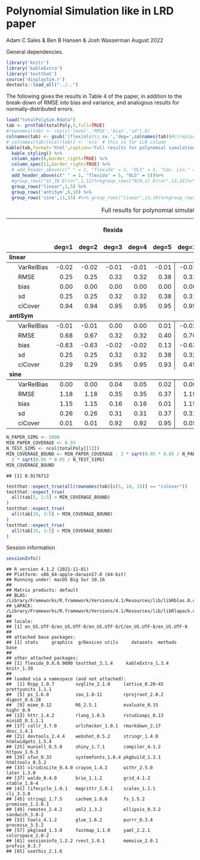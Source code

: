 Polynomial Simulation like in LRD paper
================
Adam C Sales & Ben B Hansen & Josh Wasserman
August 2022

General dependencies.

``` r
library('knitr')
library('kableExtra')
library('testthat')
source('displaySim.r')
devtools::load_all("../..")
```

The following gives the results in Table 4 of the paper, in addition to
the break-down of RMSE into bias and variance, and analogous results for
normally-distributed errors.

``` r
load("totalPolySim.Rdata")
tab <- prntTab(totalPoly,5,full=TRUE)
#rownames(tab) <- rep(c('level','RMSE','bias','sd'),6)
colnames(tab) <- gsub('(flex|ols)\\.se.','deg=',colnames(tab))#c(rep(paste0('deg=',1:4),2),'')
# colnames(tab)[ncol(tab)] <- 'n/a' # this is for LLR column
kable(tab,format='html',caption='Full results for polynomial simulation',digits=2) %>%
  kable_styling() %>%
  column_spec(6,border_right=TRUE) %>%
  column_spec(11,border_right=TRUE) %>%
  # add_header_above(c(" " = 1, "flexida" = 5, "OLS" = 5, "Loc. Lin." = 1))%>%
  add_header_above(c(" " = 1, "flexida" = 5, "OLS" = 5))%>%
  #group_rows("$t_3$ Error",1,12)%>%group_rows("N(0,1) Error",13,24)%>%
  group_rows("linear",1,5) %>%
  group_rows('antiSym',6,10) %>%
  group_rows('sine',11,15) #%>% group_rows("linear",13,16)%>%group_rows('antiSym',17,20)%>%group_rows('oneSide',21,24)
```

<table class="table" style="margin-left: auto; margin-right: auto;">
<caption>
Full results for polynomial simulation
</caption>
<thead>
<tr>
<th style="empty-cells: hide;border-bottom:hidden;" colspan="1">
</th>
<th style="border-bottom:hidden;padding-bottom:0; padding-left:3px;padding-right:3px;text-align: center; " colspan="5">

<div style="border-bottom: 1px solid #ddd; padding-bottom: 5px; ">

flexida

</div>

</th>
<th style="border-bottom:hidden;padding-bottom:0; padding-left:3px;padding-right:3px;text-align: center; " colspan="5">

<div style="border-bottom: 1px solid #ddd; padding-bottom: 5px; ">

OLS

</div>

</th>
</tr>
<tr>
<th style="text-align:left;">
</th>
<th style="text-align:right;">
deg=1
</th>
<th style="text-align:right;">
deg=2
</th>
<th style="text-align:right;">
deg=3
</th>
<th style="text-align:right;">
deg=4
</th>
<th style="text-align:right;">
deg=5
</th>
<th style="text-align:right;">
deg=1
</th>
<th style="text-align:right;">
deg=2
</th>
<th style="text-align:right;">
deg=3
</th>
<th style="text-align:right;">
deg=4
</th>
<th style="text-align:right;">
deg=5
</th>
</tr>
</thead>
<tbody>
<tr grouplength="5">
<td colspan="11" style="border-bottom: 1px solid;">
<strong>linear</strong>
</td>
</tr>
<tr>
<td style="text-align:left;padding-left: 2em;" indentlevel="1">
VarRelBias
</td>
<td style="text-align:right;">
-0.02
</td>
<td style="text-align:right;">
-0.02
</td>
<td style="text-align:right;">
-0.01
</td>
<td style="text-align:right;">
-0.01
</td>
<td style="text-align:right;border-right:1px solid;">
-0.01
</td>
<td style="text-align:right;">
-0.01
</td>
<td style="text-align:right;">
-0.01
</td>
<td style="text-align:right;">
-0.05
</td>
<td style="text-align:right;">
-0.09
</td>
<td style="text-align:right;border-right:1px solid;">
-0.12
</td>
</tr>
<tr>
<td style="text-align:left;padding-left: 2em;" indentlevel="1">
RMSE
</td>
<td style="text-align:right;">
0.25
</td>
<td style="text-align:right;">
0.25
</td>
<td style="text-align:right;">
0.32
</td>
<td style="text-align:right;">
0.32
</td>
<td style="text-align:right;border-right:1px solid;">
0.38
</td>
<td style="text-align:right;">
0.31
</td>
<td style="text-align:right;">
0.47
</td>
<td style="text-align:right;">
0.65
</td>
<td style="text-align:right;">
0.83
</td>
<td style="text-align:right;border-right:1px solid;">
1.03
</td>
</tr>
<tr>
<td style="text-align:left;padding-left: 2em;" indentlevel="1">
bias
</td>
<td style="text-align:right;">
0.00
</td>
<td style="text-align:right;">
0.00
</td>
<td style="text-align:right;">
0.00
</td>
<td style="text-align:right;">
0.00
</td>
<td style="text-align:right;border-right:1px solid;">
0.00
</td>
<td style="text-align:right;">
0.00
</td>
<td style="text-align:right;">
0.00
</td>
<td style="text-align:right;">
-0.01
</td>
<td style="text-align:right;">
0.00
</td>
<td style="text-align:right;border-right:1px solid;">
0.00
</td>
</tr>
<tr>
<td style="text-align:left;padding-left: 2em;" indentlevel="1">
sd
</td>
<td style="text-align:right;">
0.25
</td>
<td style="text-align:right;">
0.25
</td>
<td style="text-align:right;">
0.32
</td>
<td style="text-align:right;">
0.32
</td>
<td style="text-align:right;border-right:1px solid;">
0.38
</td>
<td style="text-align:right;">
0.31
</td>
<td style="text-align:right;">
0.47
</td>
<td style="text-align:right;">
0.65
</td>
<td style="text-align:right;">
0.83
</td>
<td style="text-align:right;border-right:1px solid;">
1.03
</td>
</tr>
<tr>
<td style="text-align:left;padding-left: 2em;" indentlevel="1">
ciCover
</td>
<td style="text-align:right;">
0.94
</td>
<td style="text-align:right;">
0.94
</td>
<td style="text-align:right;">
0.95
</td>
<td style="text-align:right;">
0.95
</td>
<td style="text-align:right;border-right:1px solid;">
0.95
</td>
<td style="text-align:right;">
0.95
</td>
<td style="text-align:right;">
0.95
</td>
<td style="text-align:right;">
0.95
</td>
<td style="text-align:right;">
0.95
</td>
<td style="text-align:right;border-right:1px solid;">
0.94
</td>
</tr>
<tr grouplength="5">
<td colspan="11" style="border-bottom: 1px solid;">
<strong>antiSym</strong>
</td>
</tr>
<tr>
<td style="text-align:left;padding-left: 2em;" indentlevel="1">
VarRelBias
</td>
<td style="text-align:right;">
-0.01
</td>
<td style="text-align:right;">
-0.01
</td>
<td style="text-align:right;">
0.00
</td>
<td style="text-align:right;">
0.00
</td>
<td style="text-align:right;border-right:1px solid;">
0.01
</td>
<td style="text-align:right;">
-0.02
</td>
<td style="text-align:right;">
0.00
</td>
<td style="text-align:right;">
0.02
</td>
<td style="text-align:right;">
0.03
</td>
<td style="text-align:right;border-right:1px solid;">
0.05
</td>
</tr>
<tr>
<td style="text-align:left;padding-left: 2em;" indentlevel="1">
RMSE
</td>
<td style="text-align:right;">
0.68
</td>
<td style="text-align:right;">
0.67
</td>
<td style="text-align:right;">
0.32
</td>
<td style="text-align:right;">
0.32
</td>
<td style="text-align:right;border-right:1px solid;">
0.40
</td>
<td style="text-align:right;">
0.70
</td>
<td style="text-align:right;">
0.49
</td>
<td style="text-align:right;">
0.64
</td>
<td style="text-align:right;">
0.79
</td>
<td style="text-align:right;border-right:1px solid;">
0.94
</td>
</tr>
<tr>
<td style="text-align:left;padding-left: 2em;" indentlevel="1">
bias
</td>
<td style="text-align:right;">
-0.63
</td>
<td style="text-align:right;">
-0.63
</td>
<td style="text-align:right;">
-0.02
</td>
<td style="text-align:right;">
-0.02
</td>
<td style="text-align:right;border-right:1px solid;">
0.13
</td>
<td style="text-align:right;">
-0.63
</td>
<td style="text-align:right;">
0.16
</td>
<td style="text-align:right;">
0.16
</td>
<td style="text-align:right;">
-0.07
</td>
<td style="text-align:right;border-right:1px solid;">
-0.06
</td>
</tr>
<tr>
<td style="text-align:left;padding-left: 2em;" indentlevel="1">
sd
</td>
<td style="text-align:right;">
0.25
</td>
<td style="text-align:right;">
0.25
</td>
<td style="text-align:right;">
0.32
</td>
<td style="text-align:right;">
0.32
</td>
<td style="text-align:right;border-right:1px solid;">
0.38
</td>
<td style="text-align:right;">
0.32
</td>
<td style="text-align:right;">
0.47
</td>
<td style="text-align:right;">
0.62
</td>
<td style="text-align:right;">
0.78
</td>
<td style="text-align:right;border-right:1px solid;">
0.94
</td>
</tr>
<tr>
<td style="text-align:left;padding-left: 2em;" indentlevel="1">
ciCover
</td>
<td style="text-align:right;">
0.29
</td>
<td style="text-align:right;">
0.29
</td>
<td style="text-align:right;">
0.95
</td>
<td style="text-align:right;">
0.95
</td>
<td style="text-align:right;border-right:1px solid;">
0.93
</td>
<td style="text-align:right;">
0.45
</td>
<td style="text-align:right;">
0.93
</td>
<td style="text-align:right;">
0.94
</td>
<td style="text-align:right;">
0.95
</td>
<td style="text-align:right;border-right:1px solid;">
0.95
</td>
</tr>
<tr grouplength="5">
<td colspan="11" style="border-bottom: 1px solid;">
<strong>sine</strong>
</td>
</tr>
<tr>
<td style="text-align:left;padding-left: 2em;" indentlevel="1">
VarRelBias
</td>
<td style="text-align:right;">
0.00
</td>
<td style="text-align:right;">
0.00
</td>
<td style="text-align:right;">
0.04
</td>
<td style="text-align:right;">
0.05
</td>
<td style="text-align:right;border-right:1px solid;">
0.02
</td>
<td style="text-align:right;">
0.00
</td>
<td style="text-align:right;">
0.03
</td>
<td style="text-align:right;">
0.01
</td>
<td style="text-align:right;">
0.00
</td>
<td style="text-align:right;border-right:1px solid;">
0.01
</td>
</tr>
<tr>
<td style="text-align:left;padding-left: 2em;" indentlevel="1">
RMSE
</td>
<td style="text-align:right;">
1.18
</td>
<td style="text-align:right;">
1.18
</td>
<td style="text-align:right;">
0.35
</td>
<td style="text-align:right;">
0.35
</td>
<td style="text-align:right;border-right:1px solid;">
0.37
</td>
<td style="text-align:right;">
1.19
</td>
<td style="text-align:right;">
0.48
</td>
<td style="text-align:right;">
0.63
</td>
<td style="text-align:right;">
0.79
</td>
<td style="text-align:right;border-right:1px solid;">
0.95
</td>
</tr>
<tr>
<td style="text-align:left;padding-left: 2em;" indentlevel="1">
bias
</td>
<td style="text-align:right;">
1.15
</td>
<td style="text-align:right;">
1.15
</td>
<td style="text-align:right;">
0.16
</td>
<td style="text-align:right;">
0.16
</td>
<td style="text-align:right;border-right:1px solid;">
0.01
</td>
<td style="text-align:right;">
1.15
</td>
<td style="text-align:right;">
-0.13
</td>
<td style="text-align:right;">
-0.10
</td>
<td style="text-align:right;">
-0.01
</td>
<td style="text-align:right;border-right:1px solid;">
-0.01
</td>
</tr>
<tr>
<td style="text-align:left;padding-left: 2em;" indentlevel="1">
sd
</td>
<td style="text-align:right;">
0.26
</td>
<td style="text-align:right;">
0.26
</td>
<td style="text-align:right;">
0.31
</td>
<td style="text-align:right;">
0.31
</td>
<td style="text-align:right;border-right:1px solid;">
0.37
</td>
<td style="text-align:right;">
0.31
</td>
<td style="text-align:right;">
0.46
</td>
<td style="text-align:right;">
0.62
</td>
<td style="text-align:right;">
0.79
</td>
<td style="text-align:right;border-right:1px solid;">
0.95
</td>
</tr>
<tr>
<td style="text-align:left;padding-left: 2em;" indentlevel="1">
ciCover
</td>
<td style="text-align:right;">
0.01
</td>
<td style="text-align:right;">
0.01
</td>
<td style="text-align:right;">
0.92
</td>
<td style="text-align:right;">
0.92
</td>
<td style="text-align:right;border-right:1px solid;">
0.95
</td>
<td style="text-align:right;">
0.05
</td>
<td style="text-align:right;">
0.94
</td>
<td style="text-align:right;">
0.95
</td>
<td style="text-align:right;">
0.95
</td>
<td style="text-align:right;border-right:1px solid;">
0.94
</td>
</tr>
</tbody>
</table>

``` r
N_PAPER_SIMS <- 5000
MIN_PAPER_COVERAGE <- 0.93
N_TEST_SIMS <- ncol(totalPoly[[1]])
MIN_COVERAGE_BOUND <- MIN_PAPER_COVERAGE - 2 * sqrt(0.95 * 0.05 / N_PAPER_SIMS) -
  2 * sqrt(0.95 * 0.05 / N_TEST_SIMS)
MIN_COVERAGE_BOUND
```

    ## [1] 0.9176712

``` r
testthat::expect_true(all(rownames(tab)[c(5, 10, 15)] == "ciCover"))
testthat::expect_true(
  all(tab[5, 1:5] > MIN_COVERAGE_BOUND)
)
testthat::expect_true(
  all(tab[10, 3:5] > MIN_COVERAGE_BOUND)
)
testthat::expect_true(
  all(tab[15, 3:5] > MIN_COVERAGE_BOUND)
)
```

Session information

``` r
sessionInfo()
```

    ## R version 4.1.2 (2021-11-01)
    ## Platform: x86_64-apple-darwin17.0 (64-bit)
    ## Running under: macOS Big Sur 10.16
    ## 
    ## Matrix products: default
    ## BLAS:   /Library/Frameworks/R.framework/Versions/4.1/Resources/lib/libRblas.0.dylib
    ## LAPACK: /Library/Frameworks/R.framework/Versions/4.1/Resources/lib/libRlapack.dylib
    ## 
    ## locale:
    ## [1] en_US.UTF-8/en_US.UTF-8/en_US.UTF-8/C/en_US.UTF-8/en_US.UTF-8
    ## 
    ## attached base packages:
    ## [1] stats     graphics  grDevices utils     datasets  methods   base     
    ## 
    ## other attached packages:
    ## [1] flexida_0.0.0.9000 testthat_3.1.4     kableExtra_1.3.4   knitr_1.39        
    ## 
    ## loaded via a namespace (and not attached):
    ##  [1] Rcpp_1.0.7        svglite_2.1.0     lattice_0.20-45   prettyunits_1.1.1
    ##  [5] ps_1.6.0          zoo_1.8-11        rprojroot_2.0.2   digest_0.6.28    
    ##  [9] mime_0.12         R6_2.5.1          evaluate_0.15     highr_0.9        
    ## [13] httr_1.4.2        rlang_1.0.5       rstudioapi_0.13   miniUI_0.1.1.1   
    ## [17] callr_3.7.0       urlchecker_1.0.1  rmarkdown_2.17    desc_1.4.1       
    ## [21] devtools_2.4.4    webshot_0.5.2     stringr_1.4.0     htmlwidgets_1.5.4
    ## [25] munsell_0.5.0     shiny_1.7.1       compiler_4.1.2    httpuv_1.6.3     
    ## [29] xfun_0.33         systemfonts_1.0.4 pkgbuild_1.3.1    htmltools_0.5.2  
    ## [33] viridisLite_0.4.0 crayon_1.4.2      withr_2.5.0       later_1.3.0      
    ## [37] waldo_0.4.0       brio_1.1.2        grid_4.1.2        xtable_1.8-4     
    ## [41] lifecycle_1.0.1   magrittr_2.0.1    scales_1.1.1      cli_3.3.0        
    ## [45] stringi_1.7.5     cachem_1.0.6      fs_1.5.2          promises_1.2.0.1 
    ## [49] remotes_2.4.2     xml2_1.3.2        ellipsis_0.3.2    sandwich_3.0-2   
    ## [53] tools_4.1.2       glue_1.6.2        purrr_0.3.4       processx_3.5.2   
    ## [57] pkgload_1.3.0     fastmap_1.1.0     yaml_2.2.1        colorspace_2.0-2 
    ## [61] sessioninfo_1.2.2 rvest_1.0.1       memoise_2.0.1     profvis_0.3.7    
    ## [65] usethis_2.1.6
